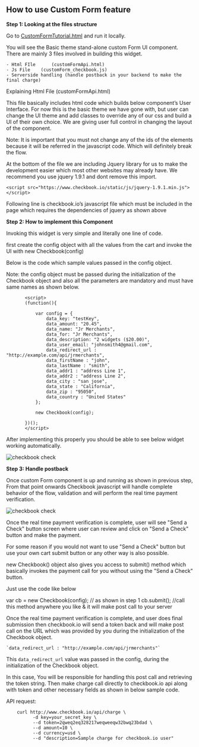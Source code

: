 How to use Custom Form feature 
------

 **Step 1: Looking at the files structure**

   Go to [CustomFormTutorial.html][2] and run it locally.


   You will see the Basic theme stand-alone custom Form UI component. There are mainly 3 files involved in building this widget.
   
    - Html FIle      (customFormApi.html)
    - Js File    (customForm_checkbook.js)
    - Serverside handling (handle postback in your backend to make the final charge)  
   

   Explaining Html File      (customFormApi.html)
   
   This file basically includes html code which builds below component’s User Interface. For now this is the basic theme we have gone with, but user can change the UI theme and add classes to override any of our css and build a UI of their own choice. We are giving user full control in changing the layout of the component.
   
   Note: It is important that you must not change any of the ids of the elements because it will be referred in the javascript code. Which will definitely break the flow.
   
   At the bottom of the file we are including Jquery library for us to make the development easier which most other websites may already have. We recommend you use jquery 1.9.1 and dont remove this import. 
   
   `<script src="https://www.checkbook.io/static/js/jquery-1.9.1.min.js"></script>`
   
   
   Following line is checkbook.io’s javascript file which must be included in the page which requires the dependencies of jquery as shown above
   
   <script src="https://www.checkbook.io/static/api/customForm_checkbook.js"></script>


 **Step 2: How to implement this Component**

   Invoking this widget is very simple and literally one line of code.
   
   first create the config object with all the values from the cart and invoke the UI with new Checkbook(config)
   
   Below is the code which sample values passed in the config object.
   
   Note: the config object must be passed during the initialization of the Checkbook object and also all the parameters are mandatory and must have same names as shown below.
   
   
           <script>
           (function(){
               
               var config = {
                   data_key: "testKey",
                   data_amount: "20.45",
                   data_name: "Jr Merchants",
                   data_for: "Jr Merchants",
                   data_description: "2 widgets ($20.00)",
                   data_user_email: "johnsmith4@gmail.com",
                   data_redirect_url : "http://example.com/api/jrmerchants",  
                   data_firstName : "john",
                   data_lastName : "smith",
                   data_addr1 : "address Line 1",
                   data_addr2 : "address Line 2",
                   data_city : "san jose",
                   data_state : "California",
                   data_zip : "95050",
                   data_country : "United States"
               };
               
               new Checkbook(config);
               
           })();
           </script>
   
   
   
   After implementing this properly you should be able to see below widget working automatically.


![checkbook check][1]


 **Step 3: Handle postback**

Once custom Form component is up and running as shown in previous step, From that point onwards Checkbook javascript will handle complete behavior of the flow, validation and will perform the real time payment verification.

![checkbook check][3]


Once the real time payment verification is complete, user will see "Send a Check" button screen where user can review and click on "Send a Check" button and make the payment. 

For some reason if you would not want to use "Send a Check" button but use your own cart submit button or any other way is also possible.

new Checkbook() object also gives you access to submit() method which basically invokes the payment call for you without using the "Send a Check" button.

Just use the code like below

var cb = new Checkbook(config);   // as shown in step 1
cb.submit();     //call this method anywhere you like & it will make post call to your server
    

Once the real time payment verification is complete, and user does final submission then checkbook.io will send a token back and will make post call on the URL which was provided by you during the initialization of the Checkbook object.
    
    `data_redirect_url : "http://example.com/api/jrmerchants"`
    
This `data_redirect_url` value was passed in the config, during the initialization of the Checkbook object. 
    
In this case, You will be responsible for handling this post call and retrieving the token string. Then make charge call directly to checkbook.io api along with token and other necessary fields as shown in below sample code.
    
API request:

        curl http://www.checkbook.io/api/charge \ 
              -d key=your_secret_key \ 
              --d token=2qweq2eq328217weqweeqw32bwq23bdad \
              --d amount=10 \ 
              --d currency=usd \ 
              --d "description=Sample charge for checkbook.io user"




  [1]: http://i.stack.imgur.com/X5C54.png
  [2]: https://github.com/checkbookio/api/blob/master/CustomFormTutorial.html   
  [3]: http://i.imgur.com/hB9F0wu.png
